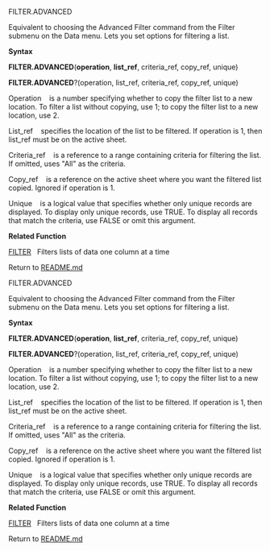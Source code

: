 FILTER.ADVANCED

Equivalent to choosing the Advanced Filter command from the Filter
submenu on the Data menu. Lets you set options for filtering a list.

**Syntax**

**FILTER.ADVANCED**(**operation**, **list\_ref**, criteria\_ref,
copy\_ref, unique)

**FILTER.ADVANCED**?(operation, list\_ref, criteria\_ref, copy\_ref,
unique)

Operation    is a number specifying whether to copy the filter list to a
new location. To filter a list without copying, use 1; to copy the
filter list to a new location, use 2.

List\_ref    specifies the location of the list to be filtered. If
operation is 1, then list\_ref must be on the active sheet.

Criteria\_ref    is a reference to a range containing criteria for
filtering the list. If omitted, uses "All" as the criteria.

Copy\_ref    is a reference on the active sheet where you want the
filtered list copied. Ignored if operation is 1.

Unique    is a logical value that specifies whether only unique records
are displayed. To display only unique records, use TRUE. To display all
records that match the criteria, use FALSE or omit this argument.

**Related Function**

[FILTER](FILTER.md)   Filters lists of data one column at a time



Return to [README.md](README.md)

FILTER.ADVANCED

Equivalent to choosing the Advanced Filter command from the Filter
submenu on the Data menu. Lets you set options for filtering a list.

**Syntax**

**FILTER.ADVANCED**(**operation**, **list\_ref**, criteria\_ref,
copy\_ref, unique)

**FILTER.ADVANCED**?(operation, list\_ref, criteria\_ref, copy\_ref,
unique)

Operation    is a number specifying whether to copy the filter list to a
new location. To filter a list without copying, use 1; to copy the
filter list to a new location, use 2.

List\_ref    specifies the location of the list to be filtered. If
operation is 1, then list\_ref must be on the active sheet.

Criteria\_ref    is a reference to a range containing criteria for
filtering the list. If omitted, uses "All" as the criteria.

Copy\_ref    is a reference on the active sheet where you want the
filtered list copied. Ignored if operation is 1.

Unique    is a logical value that specifies whether only unique records
are displayed. To display only unique records, use TRUE. To display all
records that match the criteria, use FALSE or omit this argument.

**Related Function**

[FILTER](FILTER.md)   Filters lists of data one column at a time



Return to [README.md](README.md)

